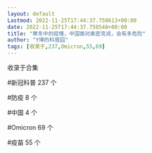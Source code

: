 ```yaml
---
layout: default
Lastmod: 2022-11-25T17:44:37.758613+00:00
date: 2022-11-25T17:44:37.758548+00:00
title: "寒冬中的疫情，中国面对奥密克戎，会有多危险"
author: "Y博的科普园"
tags: [收录于,237,Omicron,55,69]
---
```


收录于合集

#新冠科普 237 个

#防疫 8 个

#中国 4 个

#Omicron 69 个

#疫苗 55 个

